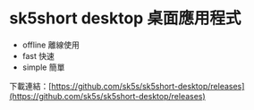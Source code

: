 # sk5short desktop 桌面應用程式

- offline 離線使用
- fast 快速
- simple 簡單

下載連結：[https://github.com/sk5s/sk5short-desktop/releases](https://github.com/sk5s/sk5short-desktop/releases)
